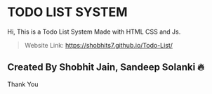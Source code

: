 # TODO LIST SYSTEM

<p align="center">

Hi, This is a Todo List System Made with HTML CSS and Js.
</p>

> Website Link: https://shobhits7.github.io/Todo-List/
## Created By Shobhit Jain, Sandeep Solanki 🔥

Thank You
